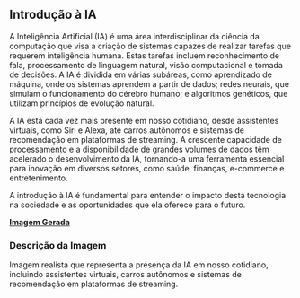 ## Introdução à IA
A Inteligência Artificial (IA) é uma área interdisciplinar da ciência da computação que visa a criação de sistemas capazes de realizar tarefas que requerem inteligência humana. Estas tarefas incluem reconhecimento de fala, processamento de linguagem natural, visão computacional e tomada de decisões. A IA é dividida em várias subáreas, como aprendizado de máquina, onde os sistemas aprendem a partir de dados; redes neurais, que simulam o funcionamento do cérebro humano; e algoritmos genéticos, que utilizam princípios de evolução natural.

A IA está cada vez mais presente em nosso cotidiano, desde assistentes virtuais, como Siri e Alexa, até carros autônomos e sistemas de recomendação em plataformas de streaming. A crescente capacidade de processamento e a disponibilidade de grandes volumes de dados têm acelerado o desenvolvimento da IA, tornando-a uma ferramenta essencial para inovação em diversos setores, como saúde, finanças, e-commerce e entretenimento.

A introdução à IA é fundamental para entender o impacto desta tecnologia na sociedade e as oportunidades que ela oferece para o futuro.

**[Imagem Gerada](/outputs/IntroducaoaIA.png)**

### Descrição da Imagem
Imagem realista que representa a presença da IA em nosso cotidiano, incluindo assistentes virtuais, carros autônomos e sistemas de recomendação em plataformas de streaming.
